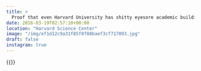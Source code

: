 ```yaml
---
title: >
  Proof that even Harvard University has shitty eyesore academic buildings.#vsco #VSCOfilm #boston #harvard #architecture
date: 2016-03-19T02:57:10+00:00
location: "Harvard Science Center"
image: "/img/ef1d12c9a31f85f8f88baef3cf717093.jpg"
draft: false
instagram: true
---
```


{{<photo src="/img/ef1d12c9a31f85f8f88baef3cf717093.jpg">}}
